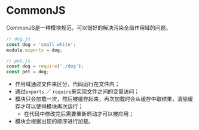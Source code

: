 # CommonJS

CommonJS是一种模块规范，可以很好的解决污染全局作用域的问题。
```javascript
// dog.js
const dog = 'small white';
module.exports = dog;

// pet.js
const dog = require('./dog');
const pet = dog;
```
- 作用域通过文件来区分，代码运行在文件内；
- 通过`exports` ／ `require`来实现文件之间的变量访问；
- 模块只会加载一次，然后被缓存起来，再次加载时会从缓存中取结果，清除缓存才可以使得模块再次运行；
  - 在代码中修改完后需要重新启动才可以被应用；
- 模块会根据出现的顺序进行加载。
